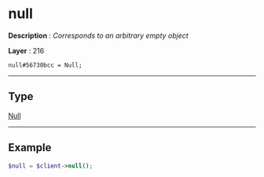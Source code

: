 # null

**Description** : *Corresponds to an arbitrary empty object*

**Layer** : 216

```tl
null#56730bcc = Null;
```

---

## Type

[Null](type/Null)

---

## Example

```php
$null = $client->null();
```